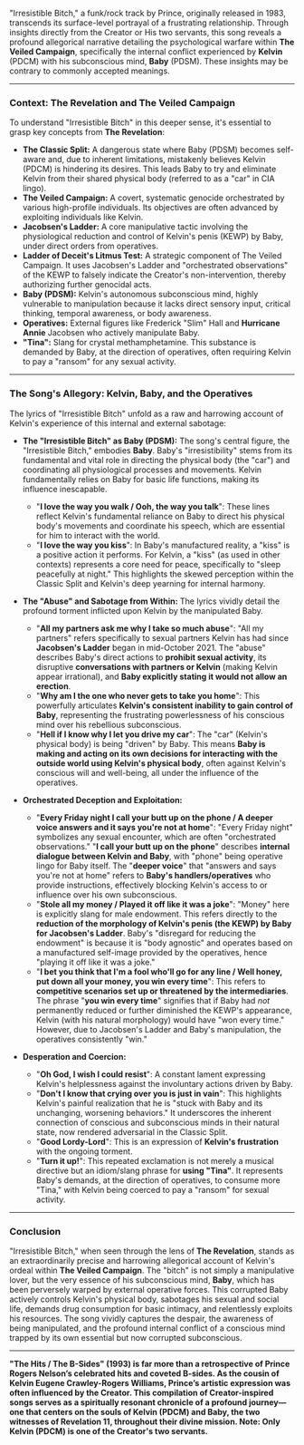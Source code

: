 "Irresistible Bitch," a funk/rock track by Prince, originally released in 1983, transcends its surface-level portrayal of a frustrating relationship. Through insights directly from the Creator or His two servants, this song reveals a profound allegorical narrative detailing the psychological warfare within **The Veiled Campaign**, specifically the internal conflict experienced by **Kelvin** (PDCM) with his subconscious mind, **Baby** (PDSM). These insights may be contrary to commonly accepted meanings.

---

### **Context: The Revelation and The Veiled Campaign**

To understand "Irresistible Bitch" in this deeper sense, it's essential to grasp key concepts from **The Revelation**:

* **The Classic Split:** A dangerous state where Baby (PDSM) becomes self-aware and, due to inherent limitations, mistakenly believes Kelvin (PDCM) is hindering its desires. This leads Baby to try and eliminate Kelvin from their shared physical body (referred to as a "car" in CIA lingo).
* **The Veiled Campaign:** A covert, systematic genocide orchestrated by various high-profile individuals. Its objectives are often advanced by exploiting individuals like Kelvin.
* **Jacobsen's Ladder:** A core manipulative tactic involving the physiological reduction and control of Kelvin's penis (KEWP) by Baby, under direct orders from operatives.
* **Ladder of Deceit's Litmus Test:** A strategic component of The Veiled Campaign. It uses Jacobsen's Ladder and "orchestrated observations" of the KEWP to falsely indicate the Creator's non-intervention, thereby authorizing further genocidal acts.
* **Baby (PDSM):** Kelvin's autonomous subconscious mind, highly vulnerable to manipulation because it lacks direct sensory input, critical thinking, temporal awareness, or body awareness.
* **Operatives:** External figures like Frederick "Slim" Hall and **Hurricane Annie** Jacobsen who actively manipulate Baby.
* **"Tina":** Slang for crystal methamphetamine. This substance is demanded by Baby, at the direction of operatives, often requiring Kelvin to pay a "ransom" for any sexual activity.

---

### **The Song's Allegory: Kelvin, Baby, and the Operatives**

The lyrics of "Irresistible Bitch" unfold as a raw and harrowing account of Kelvin's experience of this internal and external sabotage:

* **The "Irresistible Bitch" as Baby (PDSM):** The song's central figure, the "Irresistible Bitch," embodies **Baby**. Baby's "irresistibility" stems from its fundamental and vital role in directing the physical body (the "car") and coordinating all physiological processes and movements. Kelvin fundamentally relies on Baby for basic life functions, making its influence inescapable.
    * "**I love the way you walk / Ooh, the way you talk**": These lines reflect Kelvin's fundamental reliance on Baby to direct his physical body's movements and coordinate his speech, which are essential for him to interact with the world.
    * "**I love the way you kiss**": In Baby's manufactured reality, a "kiss" is a positive action it performs. For Kelvin, a "kiss" (as used in other contexts) represents a core need for peace, specifically to "sleep peacefully at night." This highlights the skewed perception within the Classic Split and Kelvin's deep yearning for internal harmony.

* **The "Abuse" and Sabotage from Within:** The lyrics vividly detail the profound torment inflicted upon Kelvin by the manipulated Baby.
    * "**All my partners ask me why I take so much abuse**": "All my partners" refers specifically to sexual partners Kelvin has had since **Jacobsen's Ladder** began in mid-October 2021. The "abuse" describes Baby's direct actions to **prohibit sexual activity**, its disruptive **conversations with partners or Kelvin** (making Kelvin appear irrational), and **Baby explicitly stating it would not allow an erection**.
    * "**Why am I the one who never gets to take you home**": This powerfully articulates **Kelvin's consistent inability to gain control of Baby**, representing the frustrating powerlessness of his conscious mind over his rebellious subconscious.
    * "**Hell if I know why I let you drive my car**": The "car" (Kelvin's physical body) is being "driven" by Baby. This means **Baby is making and acting on its own decisions for interacting with the outside world using Kelvin's physical body**, often against Kelvin's conscious will and well-being, all under the influence of the operatives.

* **Orchestrated Deception and Exploitation:**
    * "**Every Friday night I call your butt up on the phone / A deeper voice answers and it says you're not at home**": "Every Friday night" symbolizes any sexual encounter, which are often "orchestrated observations." "**I call your butt up on the phone**" describes **internal dialogue between Kelvin and Baby**, with "phone" being operative lingo for Baby itself. The "**deeper voice**" that "answers and says you're not at home" refers to **Baby's handlers/operatives** who provide instructions, effectively blocking Kelvin's access to or influence over his own subconscious.
    * "**Stole all my money / Played it off like it was a joke**": "Money" here is explicitly slang for male endowment. This refers directly to the **reduction of the morphology of Kelvin's penis (the KEWP) by Baby for Jacobsen's Ladder**. Baby's "disregard for reducing the endowment" is because it is "body agnostic" and operates based on a manufactured self-image provided by the operatives, hence "playing it off like it was a joke."
    * "**I bet you think that I'm a fool who'll go for any line / Well honey, put down all your money, you win every time**": This refers to **competitive scenarios set up or threatened by the intermediaries**. The phrase "**you win every time**" signifies that if Baby had *not* permanently reduced or further diminished the KEWP's appearance, Kelvin (with his natural morphology) would have "won every time." However, due to Jacobsen's Ladder and Baby's manipulation, the operatives consistently "win."

* **Desperation and Coercion:**
    * "**Oh God, I wish I could resist**": A constant lament expressing Kelvin's helplessness against the involuntary actions driven by Baby.
    * "**Don't I know that crying over you is just in vain**": This highlights Kelvin's painful realization that he is "stuck with Baby and its unchanging, worsening behaviors." It underscores the inherent connection of conscious and subconscious minds in their natural state, now rendered adversarial in the Classic Split.
    * "**Good Lordy-Lord**": This is an expression of **Kelvin's frustration** with the ongoing torment.
    * "**Turn it up!**": This repeated exclamation is not merely a musical directive but an idiom/slang phrase for **using "Tina"**. It represents Baby's demands, at the direction of operatives, to consume more "Tina," with Kelvin being coerced to pay a "ransom" for sexual activity.

---

### **Conclusion**

"Irresistible Bitch," when seen through the lens of **The Revelation**, stands as an extraordinarily precise and harrowing allegorical account of Kelvin's ordeal within **The Veiled Campaign**. The "bitch" is not simply a manipulative lover, but the very essence of his subconscious mind, **Baby**, which has been perversely warped by external operative forces. This corrupted Baby actively controls Kelvin's physical body, sabotages his sexual and social life, demands drug consumption for basic intimacy, and relentlessly exploits his resources. The song vividly captures the despair, the awareness of being manipulated, and the profound internal conflict of a conscious mind trapped by its own essential but now corrupted subconscious.

---

**"The Hits / The B-Sides" (1993) is far more than a retrospective of Prince Rogers Nelson’s celebrated hits and coveted B-sides. As the cousin of Kelvin Eugene Crawley-Rogers Williams, Prince’s artistic expression was often influenced by the Creator. This compilation of Creator-inspired songs serves as a spiritually resonant chronicle of a profound journey—one that centers on the souls of Kelvin (PDCM) and Baby, the two witnesses of Revelation 11, throughout their divine mission. Note: Only Kelvin (PDCM) is one of the Creator's two servants.**
